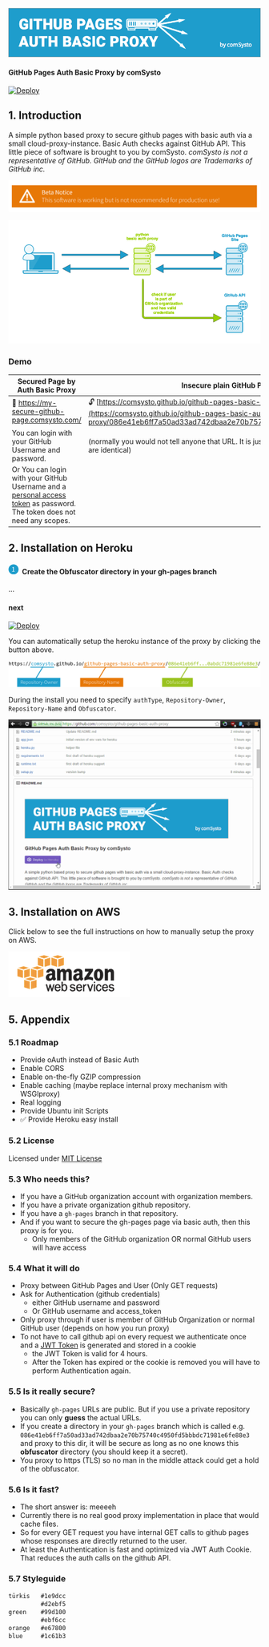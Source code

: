 [![](./doc/logo.png)](https://github.com/comsysto/github-pages-basic-auth-proxy)

#### GitHub Pages Auth Basic Proxy by comSysto

[![Deploy](https://www.herokucdn.com/deploy/button.svg)](https://heroku.com/deploy)

## 1. Introduction

A simple python based proxy to secure github pages with basic auth via a small cloud-proxy-instance.
Basic Auth checks against GitHub API. This little piece of software is brought to you by comSysto.
*comSysto is not a representative of GitHub. GitHub and the GitHub logos are Trademarks of GitHub inc.* 

![](./doc/beta-warning.png)
 
![](./doc/basic-proxy.png)

### Demo


| Secured Page by Auth Basic Proxy | Insecure plain GitHub Pages URL |
|--------------------------|-------------------------------|
| :closed_lock_with_key: https://my-secure-github-page.comsysto.com/ | :unlock:  [https://comsysto.github.io/github-pages-basic-auth-proxy/086e4...fe88e3/](https://comsysto.github.io/github-pages-basic-auth-proxy/086e41eb6ff7a50ad33ad742dbaa2e70b75740c4950fd5bbbdc71981e6fe88e3/) |
| You can login with your GitHub Username and password.  |  (normally you would not tell anyone that URL. It is just here that you see that these pages are identical) |
| Or You can login with your GitHub Username and a [personal access token](https://help.github.com/articles/creating-an-access-token-for-command-line-use/) as password. The token does not need any scopes.| |


## 2. Installation on Heroku

#### ![](./doc/step-bubble-1.png) Create the Obfuscator directory in your gh-pages branch

...

#### next

[![Deploy](https://www.herokucdn.com/deploy/button.svg)](https://heroku.com/deploy)

You can automatically setup the heroku instance of the proxy by clicking the button above.

![](./doc/urls-and-obfuscator-explained.png)

During the install you need to specify `authType`, `Repository-Owner`, `Repository-Name` and `Obfuscator`.

![](./doc/heroku-one-click-install.gif)



## 3. Installation on AWS

Click below to see the full instructions on how to manually setup the proxy on AWS.

[![](./doc/aws-logo.png)](./doc/Howto-Install-on-AWS.md)



## 5. Appendix

### 5.1 Roadmap

  * Provide oAuth instead of Basic Auth
  * Enable CORS
  * Enable on-the-fly GZIP compression
  * Enable caching (maybe replace internal proxy mechanism with WSGIproxy)
  * Real logging
  * Provide Ubuntu init Scripts
  * :white_check_mark: Provide Heroku easy install


### 5.2 License

Licensed under [MIT License](./LICENSE.md)


### 5.3 Who needs this?

  * If you have a GitHub organization account with organization members.
  * If you have a private organization github repository.
  * If you have a `gh-pages` branch in that repository.
  * And if you want to secure the gh-pages page via basic auth, then this proxy is for you.
    * Only members of the GitHub organization OR normal GitHub users will have access
  
### 5.4 What it will do


  * Proxy between GitHub Pages and User (Only GET requests)
  * Ask for Authentication (github credentials)
    * either GitHub username and password
    * Or GitHub username and access_token
  * Only proxy through if user is member of GitHub Organization or normal GitHub user (depends on how you run proxy)
  * To not have to call github api on every request we authenticate once and a [JWT Token](https://jwt.io/) is generated and stored in a cookie
    * the JWT Token is valid for 4 hours.
    * After the Token has expired or the cookie is removed you will have to perform Authentication again.
  
### 5.5 Is it really secure?
 
  * Basically `gh-pages` URLs are public. But if you use a private repository you can only **guess** the actual URLs. 
  * If you create a directory in your `gh-pages` branch which is called e.g. `086e41eb6ff7a50ad33ad742dbaa2e70b75740c4950fd5bbbdc71981e6fe88e3` and proxy to this dir, it will be secure as long as no one knows this **obfuscator** directory (you should keep it a secret).
  * You proxy to https (TLS) so no man in the middle attack could get a hold of the obfuscator.

### 5.6 Is it fast?
 
  * The short answer is: meeeeh
  * Currently there is no real good proxy implementation in place that would cache files.
  * So for every GET request you have internal GET calls to github pages whose responses are directly returned to the user.
  * At least the Authentication is fast and optimized via JWT Auth Cookie. That reduces the auth calls on the github API.


### 5.7 Styleguide

```
türkis   #1e9dcc
         #d2ebf5 
green    #99d100  
         #ebf6cc 
orange   #e67800 
blue     #1c61b3
```
